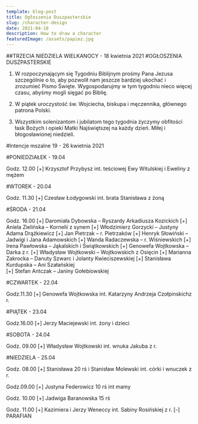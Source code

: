 ```yaml
---
template: blog-post
title: Ogłoszenia Duszpasterskie
slug: /character-design
date: 2021-04-18
description: How to draw a character
featuredImage: /assets/papiez.jpg
---
```




##TRZECIA NIEDZIELA WIELKANOCY  - 18 kwietnia 2021                                          #OGŁOSZENIA DUSZPASTERSKIE

1. W rozpoczynającym się Tygodniu Biblijnym prośmy Pana Jezusa szczególnie o to, aby pozwolił nam jeszcze bardziej ukochać i zrozumieć Pismo Święte. Wygospodarujmy w tym tygodniu nieco więcej czasu, abyśmy mogli sięgać po Biblię.

2. W piątek uroczystość św. Wojciecha, biskupa i męczennika, głównego patrona Polski. 

3. Wszystkim solenizantom i jubilatom tego tygodnia życzymy obfitości łask Bożych i opieki Matki Najświętszej na każdy dzień. Miłej i błogosławionej niedzieli.



#Intencje mszalne 19 - 26 kwietnia   2021

#PONIEDZIAŁEK - 19.04

Godz. 12.00 
[+] Krzysztof Przybysz int. teściowej Ewy Witulskiej i Eweliny z mężem

#WTOREK - 20.04

Godz. 11.30
[+] Czesław Łodygowski  int.  brata Stanisława z żoną 

#ŚRODA - 21.04

Godz. 16.00
[+] Daromiała Dybowska – Ryszardy Arkadiusza Kozickich
[+] Aniela Zielińska – Kornelii z synem
[+] Włodzimierz Gorzycki – Justyny Adama Drążkiewicz
[+] Jan Pietrzak – r. Pietrzaków
[+] Henryk Słowiński – Jadwigi i Jana Adamowskich 
[+] Wanda Radaczewska – r. Wiśniewskich
[+] Irena Pawłowska – Jąkalskich i Świątkowskich
[+] Genowefa Wojtkowska – Darka z r. 
[+] Władysław Wojtkowski – Wojtkowskich z Osięcin
[+] Marianna Zakrocka – Danuty Szwarc i Jolanty Kwieciszewskiej
[+] Stanisława Kurdupska – Ani Szałańskiej  
[+] Stefan Antczak – Janiny Gołebiowskiej

#CZWARTEK - 22.04

Godz.11.30
[+] Genowefa Wojtkowska int. Katarzyny Andrzeja Czołpinskichz r.

#PIĄTEK - 23.04

Godz.16.00
[+] Jerzy Maciejewski int. żony i dzieci 

#SOBOTA - 24.04

Godz. 09.00
[+] Władysław Wojtkowski int. wnuka Jakuba z r.

#NIEDZIELA - 25.04

Godz. 08.00
[+] Stanisława 20 rś i Stanisław Molewski int. córki i wnuczek z r.

Godz.09.00
 [+] Justyna Federowicz 10 rś int mamy

Godz. 10.00
[+] Jadwiga Baranowska 15 rś

Godz. 11.00
[+] Kazimiera i Jerzy Weneccy int. Sabiny Rosińskiej z r. 
[-] PARAFIAN


